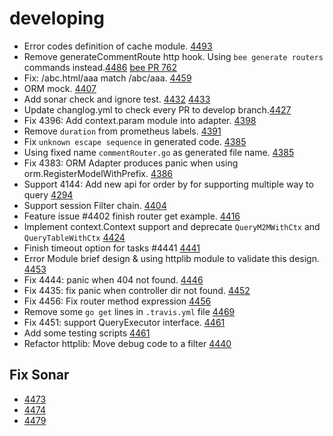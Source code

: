 # developing
- Error codes definition of cache module. [4493](https://github.com/Sonek-HoangBui/beego/pull/4493)
- Remove generateCommentRoute http hook. Using `bee generate routers` commands instead.[4486](https://github.com/Sonek-HoangBui/beego/pull/4486) [bee PR 762](https://github.com/beego/bee/pull/762)
- Fix: /abc.html/aaa match /abc/aaa. [4459](https://github.com/Sonek-HoangBui/beego/pull/4459)
- ORM mock. [4407](https://github.com/Sonek-HoangBui/beego/pull/4407)
- Add sonar check and ignore test. [4432](https://github.com/Sonek-HoangBui/beego/pull/4432) [4433](https://github.com/Sonek-HoangBui/beego/pull/4433)
- Update changlog.yml to check every PR to develop branch.[4427](https://github.com/Sonek-HoangBui/beego/pull/4427)
- Fix 4396: Add context.param module into adapter. [4398](https://github.com/Sonek-HoangBui/beego/pull/4398)
- Remove `duration` from prometheus labels. [4391](https://github.com/Sonek-HoangBui/beego/pull/4391)
- Fix `unknown escape sequence` in generated code. [4385](https://github.com/Sonek-HoangBui/beego/pull/4385)
- Using fixed name `commentRouter.go` as generated file name. [4385](https://github.com/Sonek-HoangBui/beego/pull/4385)
- Fix 4383: ORM Adapter produces panic when using orm.RegisterModelWithPrefix. [4386](https://github.com/Sonek-HoangBui/beego/pull/4386)
- Support 4144: Add new api for order by for supporting multiple way to query [4294](https://github.com/Sonek-HoangBui/beego/pull/4294)
- Support session Filter chain. [4404](https://github.com/Sonek-HoangBui/beego/pull/4404)
- Feature issue #4402 finish router get example. [4416](https://github.com/Sonek-HoangBui/beego/pull/4416)
- Implement context.Context support and deprecate `QueryM2MWithCtx` and `QueryTableWithCtx` [4424](https://github.com/Sonek-HoangBui/beego/pull/4424)
- Finish timeout option for tasks #4441 [4441](https://github.com/Sonek-HoangBui/beego/pull/4441)
- Error Module brief design & using httplib module to validate this design. [4453](https://github.com/Sonek-HoangBui/beego/pull/4453)
- Fix 4444: panic when 404 not found. [4446](https://github.com/Sonek-HoangBui/beego/pull/4446)
- Fix 4435: fix panic when controller dir not found. [4452](https://github.com/Sonek-HoangBui/beego/pull/4452)
- Fix 4456: Fix router method expression [4456](https://github.com/Sonek-HoangBui/beego/pull/4456)
- Remove some `go get` lines in `.travis.yml` file [4469](https://github.com/Sonek-HoangBui/beego/pull/4469)
- Fix 4451: support QueryExecutor interface. [4461](https://github.com/Sonek-HoangBui/beego/pull/4461)
- Add some testing scripts [4461](https://github.com/Sonek-HoangBui/beego/pull/4461)
- Refactor httplib: Move debug code to a filter [4440](https://github.com/Sonek-HoangBui/beego/issues/4440)


## Fix Sonar
- [4473](https://github.com/Sonek-HoangBui/beego/pull/4473)
- [4474](https://github.com/Sonek-HoangBui/beego/pull/4474)
- [4479](https://github.com/Sonek-HoangBui/beego/pull/4479)